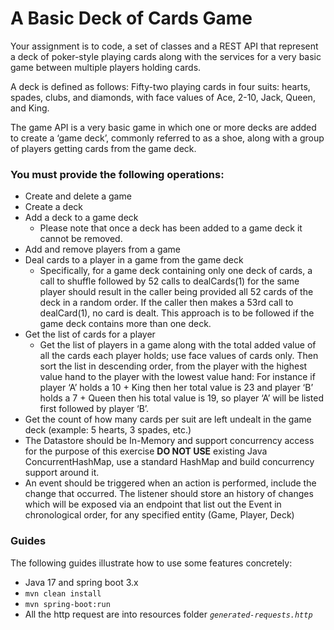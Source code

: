 # A Basic Deck of Cards Game

Your assignment is to code, a set of classes and a REST API that represent a deck of poker-style playing cards along 
with the services for a very basic game between multiple players holding cards.

A deck is defined as follows: Fifty-two playing cards in four suits: hearts, spades, clubs, and diamonds, 
with face values of Ace, 2-10, Jack, Queen, and King.

The game API is a very basic game in which one or more decks are added to create a ‘game deck’, commonly referred to as a shoe, 
along with a group of players getting cards from the game deck.

### You must provide the following operations:

* Create and delete a game
* Create a deck 
* Add a deck to a game deck 
  * Please note that once a deck has been added to a game deck it cannot be removed. 
* Add and remove players from a game
* Deal cards to a player in a game from the game deck 
  * Specifically, for a game deck containing only one deck of cards, a call to shuffle
    followed by 52 calls to dealCards(1) for the same player should result in the
    caller being provided all 52 cards of the deck in a random order. If the caller then
    makes a 53rd call to dealCard(1), no card is dealt. This approach is to be
    followed if the game deck contains more than one deck.
* Get the list of cards for a player 
  * Get the list of players in a game along with the total added value of all the cards each
    player holds; use face values of cards only. Then sort the list in descending order, from
    the player with the highest value hand to the player with the lowest value hand:
    For instance if player ‘A’ holds a 10 + King then her total value is 23 and player
    ‘B’ holds a 7 + Queen then his total value is 19, so player ‘A’ will be listed first
    followed by player ‘B’. 
* Get the count of how many cards per suit are left undealt in the game deck (example: 5
hearts, 3 spades, etc.)
* The Datastore should be In-Memory and support concurrency access for the purpose of
this exercise **DO NOT USE** existing Java ConcurrentHashMap, use a standard
HashMap and build concurrency support around it. 
* An event should be triggered when an action is performed, include the change that
occurred. The listener should store an history of changes which will be exposed via an
endpoint that list out the Event in chronological order, for any specified entity (Game,
Player, Deck)

### Guides

The following guides illustrate how to use some features concretely:

* Java 17 and spring boot 3.x
* `mvn clean install`
* `mvn spring-boot:run`
* All the http request are into resources folder _`generated-requests.http`_

